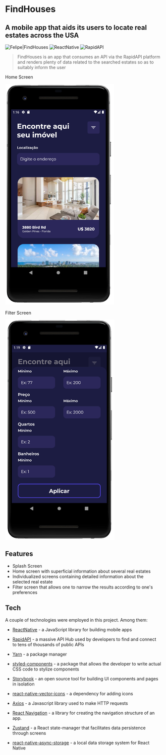 # FindHouses

## A mobile app that aids its users to locate real estates across the USA 

![Felipe|FindHouses](https://img.shields.io/badge/FelipeMDantas-FindHouses-purple)
![ReactNative](https://img.shields.io/badge/POWERED%20BY:%20React%20Native-blue)
![RapidAPI](https://img.shields.io/badge/POWERED%20BY:%20RapidAPI-white)

>FindHouses is an app that consumes an API via the RapidAPI platform and renders plenty of data related to the searched estates so as to suitably inform the user

Home Screen
<p>
<img src = "images/home_screen.png">

Filter Screen
<p>
<img src = "images/filter_screen.png">

## Features

- Splash Screen
- Home screen with superficial information about several real estates
- Individualized screens containing detailed information about the selected real estate
- Filter screen that allows one to narrow the results according to one's preferences 

## Tech

A couple of technologies were employed in this project. Among them:

- [ReactNative] - a JavaScript library for building mobile apps
- [RapidAPI] - a massive API Hub used by developers to find and connect to tens of thousands of public APIs
- [Yarn] - a package manager
- [styled-components] - a package that allows the developer to write actual CSS code to stylize components
- [Storybook] - an open source tool for building UI components and pages in isolation
- [react-native-vector-icons] - a dependency for adding icons
- [Axios] - a Javascript library used to make HTTP requests
- [React Navigation] - a library for creating the navigation structure of an app.
- [Zustand] - a React state-manager that facilitates data persistence through screens
- [react-native-async-storage] - a local data storage system for React Native

    [ReactNative]: https://reactnative.dev/
    [RapidAPI]: https://rapidapi.com/
    [Yarn]: https://yarnpkg.com/
    [styled-components]: https://styled-components.com/
    [Storybook]: https://storybook.js.org/
    [react-native-vector-icons]: https://github.com/oblador/react-native-vector-icons
    [Axios]: https://axios-http.com/docs/intro
    [React Navigation]: https://reactnavigation.org/
    [Heroku]: https://www.heroku.com/
    [React Router DOM]: https://v5.reactrouter.com/web/guides/quick-start
    [Zustand]: https://github.com/pmndrs/zustand
    [react-native-async-storage]: https://react-native-async-storage.github.io/async-storage/